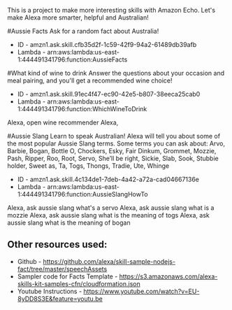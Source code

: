 This is a project to make more interesting skills with Amazon Echo. Let's make Alexa more smarter, helpful and Australian!

#Aussie Facts
Ask for a random fact about Australia!
* ID - amzn1.ask.skill.cfb35d2f-1c59-42f9-94a2-61489db39afb
* Lambda - arn:aws:lambda:us-east-1:444491341796:function:AussieFacts

#What kind of wine to drink
Answer the questions about your occasion and meal pairing, and you'll get a recommended wine choice!
* ID - amzn1.ask.skill.91ec4f47-ec90-42e5-b807-38eeca25cab0
* Lambda - arn:aws:lambda:us-east-1:444491341796:function:WhichWineToDrink

Alexa, open wine recommender
Alexa, 

#Aussie Slang
Learn to speak Australian! Alexa will tell you about some of the most popular Aussie Slang terms.
Some terms you can ask about: Arvo, Barbie, Bogan, Bottle O, Chockers, Esky, Fair Dinkum, Grommet, Mozzie, Pash, Ripper, Roo, Root, Servo, She’ll be right, Sickie, Slab, Sook, Stubbie holder, Sweet as, Ta, Togs, Thongs, Tradie, Ute, Whinge

* ID - amzn1.ask.skill.4c134de1-7deb-4a42-a72a-cad04667136e
* Lambda - arn:aws:lambda:us-east-1:444491341796:function:AussieSlangHowTo

Alexa, ask aussie slang what's a servo
Alexa, ask aussie slang what is a mozzie
Alexa, ask aussie slang what is the meaning of togs
Alexa, ask aussie slang what is the meaning of bogan

## Other resources used:
* Github - https://github.com/alexa/skill-sample-nodejs-fact/tree/master/speechAssets﻿
* Sampler code for Facts Template - https://s3.amazonaws.com/alexa-skills-kit-samples-cfn/cloudformation.json﻿
* Youtube Instructions - https://www.youtube.com/watch?v=EU-8yDD8S3E&feature=youtu.be

